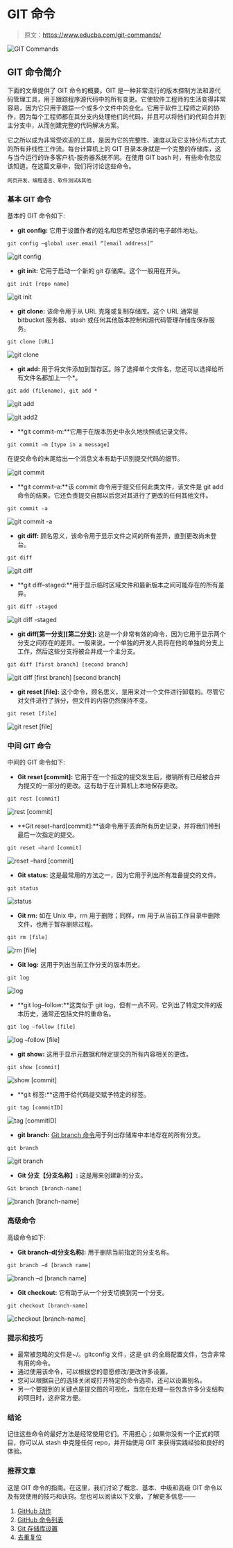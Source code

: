 # GIT 命令

> 原文：<https://www.educba.com/git-commands/>

![GIT Commands](img/e618f6d6f32f0f379f9b610538053e24.png)



## GIT 命令简介

下面的文章提供了 GIT 命令的概要。GIT 是一种非常流行的版本控制方法和源代码管理工具，用于跟踪程序源代码中的所有变更。它使软件工程师的生活变得非常容易，因为它只用于跟踪一个或多个文件中的变化。它用于软件工程师之间的协作，因为每个工程师都在其分支内处理他们的代码，并且可以将他们的代码合并到主分支中，从而创建完整的代码解决方案。

它之所以成为非常受欢迎的工具，是因为它的完整性、速度以及它支持分布式方式的所有非线性工作流。每台计算机上的 GIT 目录本身就是一个完整的存储库，这与当今运行的许多客户机-服务器系统不同。在使用 GIT bash 时，有些命令您应该知道。在这篇文章中，我们将讨论这些命令。

<small>网页开发、编程语言、软件测试&其他</small>

### 基本 GIT 命令

基本的 GIT 命令如下:

*   **git config:** 它用于设置作者的姓名和您希望您承诺的电子邮件地址。

`git config –global user.email “[email address]”`

![git config](img/28ecfc7049140a194cfd1696ec6b352f.png)



*   **git init:** 它用于启动一个新的 git 存储库。这个一般用在开头。

`git init [repo name]`

![git init](img/04602fce0bbbf7174872a33ac5d67016.png)



*   **git clone:** 该命令用于从 URL 克隆或复制存储库。这个 URL 通常是 bitbucket 服务器、stash 或任何其他版本控制和源代码管理存储库保存服务。

`git clone [URL]`

![git clone](img/ff4b571420dd8aca58b17498fc238c22.png)



*   **git add:** 用于将文件添加到暂存区。除了选择单个文件名，您还可以选择给所有文件名都加上一个*。

`git add (filename),
git add *`

![git add](img/54b08ea075c91a3c26343fd8c4d2b206.png)



![git add2](img/3f54e4aa35f8ef3af2b13b26b03f60d7.png)



*   **git commit–m:**它用于在版本历史中永久地快照或记录文件。

`git commit –m [type in a message]`

在提交命令的末尾给出一个消息文本有助于识别提交代码的细节。

![git commit](img/5ba666ac694d1d90c74eef6f58312583.png)



*   **git commit–a:**该 commit 命令用于提交任何此类文件，该文件是 git add 命令的结果。它还负责提交自那以后您对其进行了更改的任何其他文件。

`git commit -a`

![git commit -a](img/d326111b9102715012e66d74fa7ec1ec.png)



*   **git diff:** 顾名思义，该命令用于显示文件之间的所有差异，直到更改尚未登台。

`git diff`

![git diff](img/6efcf576efe04a6600babb35e34929ae.png)



*   **git diff–staged:**用于显示临时区域文件和最新版本之间可能存在的所有差异。

`git diff -staged`

![git diff -staged](img/58eaa2edb5eceb4fe88459ac45a8b193.png)



*   **git diff[第一分支][第二分支]:** 这是一个非常有效的命令，因为它用于显示两个分支之间存在的差异。一般来说，一个单独的开发人员将在他的单独的分支上工作，然后这些分支将被合并成一个主分支。

`git diff [first branch] [second branch]`

![git diff [first branch] [second branch]](img/5fc7779b6335982da9ba413705a82640.png)



*   **git reset [file]:** 这个命令，顾名思义，是用来对一个文件进行卸载的。尽管它对文件进行了拆分，但文件的内容仍然保持不变。

`git reset [file]`

![git reset [file]](img/5f42dc2241140ab9eb982b12695702cc.png)



### 中间 GIT 命令

中间的 GIT 命令如下:

*   **Git reset [commit]:** 它用于在一个指定的提交发生后，撤销所有已经被合并为提交的一部分的更改。这有助于在计算机上本地保存更改。

`git rest [commit]`

![rest [commit]](img/e5ee91311a076608ea3bdfb0ee6c3304.png)



*   **Git reset–hard[commit]:**该命令用于丢弃所有历史记录，并将我们带到最后一次指定的提交。

`git reset –hard [commit]`

![ reset –hard [commit]](img/29900adbbc55222134adb8bb24b9e9b7.png)



*   **Git status:** 这是最常用的方法之一，因为它用于列出所有准备提交的文件。

`git status`

![status](img/aac108cbe756884d3b7b01132211baad.png)



*   **Git rm:** 如在 Unix 中，rm 用于删除；同样，rm 用于从当前工作目录中删除文件，也用于暂存删除过程。

`git rm [file]`

![ rm [file]](img/ae79f15836a71e9e7109ae86a284fb58.png)



*   **Git log:** 这用于列出当前工作分支的版本历史。

`git log`

![ log](img/a43169684a54b6b33716971014ef5c6f.png)



*   **git log–follow:**这类似于 git log，但有一点不同，它列出了特定文件的版本历史，通常还包括文件的重命名。

`git log –follow [file]`

![log –follow [file]](img/c60668725fcb2d238ff4c94d176a9df4.png)



*   **git show:** 这用于显示元数据和特定提交的所有内容相关的更改。

`git show [commit]`

![show [commit]](img/9d2c9404a4cfceebd18b78d87c3c068a.png)



*   **git 标签:**这用于给代码提交赋予特定的标签。

`git tag [commitID]`

![tag [commitID]](img/be115571490a1e8c0d75665ee30e5e32.png)



*   **git branch:** [Git branch 命令](https://www.educba.com/what-is-git-branch/)用于列出存储库中本地存在的所有分支。

`git branch`

![git branch](img/2da0ab43f18740895fa743ee0e0ffdc4.png)



*   ****Git 分支【分支名称】:**** 这是用来创建新的分支。

`Git branch [branch-name]`

![branch [branch-name]](img/c7f4de794b31a24ccacc439344054c7b.png)



### 高级命令

高级命令如下:

*   **Git branch–d[分支名称]:** 用于删除当前指定的分支名称。

`git branch –d [branch name]`

![branch –d [branch name]](img/7bef85488876e5a4f3942f000306ce02.png)



*   **Git checkout:** 它有助于从一个分支切换到另一个分支。

`git checkout [branch-name]`

![checkout [branch-name]](img/6968fcbffe0c3573c180ecbef2efd8df.png)



### 提示和技巧

*   最常被忽略的文件是~/。gitconfig 文件，这是 git 的全局配置文件，包含非常有用的命令。
*   通过使用该命令，可以根据您的意愿修改/更改许多设置。
*   您可以根据自己的选择关闭或打开特定的命令选项，还可以设置别名。
*   另一个要提到的关键点是提交图的可视化，当您在处理一些包含许多分支结构的项目时，这非常方便。

### 结论

记住这些命令的最好方法是经常使用它们。不用担心；如果你没有一个正式的项目，你可以从 stash 中克隆任何 repo，并开始使用 GIT 来获得实践经验和良好的体验。

### 推荐文章

这是 GIT 命令的指南。在这里，我们讨论了概念、基本、中级和高级 GIT 命令以及有效使用的技巧和诀窍。您也可以阅读以下文章，了解更多信息——

1.  [GitHub 动作](https://www.educba.com/github-actions/)
2.  [GitHub 命令列表](https://www.educba.com/github-commands/)
3.  [Git 存储库设置](https://www.educba.com/git-repository-setup/)
4.  [去重复位](https://www.educba.com/git-reset-hard/)





